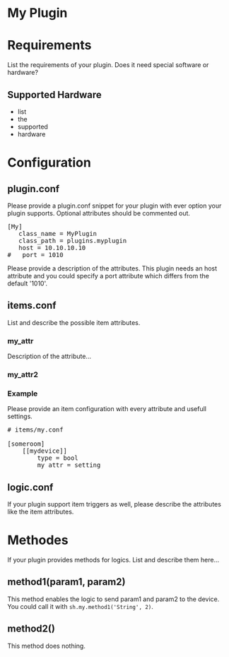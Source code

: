 # My Plugin

# Requirements

List the requirements of your plugin. Does it need special software or hardware?

## Supported Hardware

* list
* the
* supported
* hardware

# Configuration

## plugin.conf

Please provide a plugin.conf snippet for your plugin with ever option your plugin supports. Optional attributes should be commented out.

<pre>
[My]
   class_name = MyPlugin
   class_path = plugins.myplugin
   host = 10.10.10.10
#   port = 1010
</pre>

Please provide a description of the attributes.
This plugin needs an host attribute and you could specify a port attribute which differs from the default '1010'.

## items.conf

List and describe the possible item attributes.

### my_attr

Description of the attribute...

### my_attr2

### Example

Please provide an item configuration with every attribute and usefull settings.

<pre>
# items/my.conf

[someroom]
    [[mydevice]]
        type = bool
        my_attr = setting
</pre>

## logic.conf
If your plugin support item triggers as well, please describe the attributes like the item attributes.


# Methodes
If your plugin provides methods for logics. List and describe them here...

## method1(param1, param2)
This method enables the logic to send param1 and param2 to the device. You could call it with `sh.my.method1('String', 2)`.

## method2()
This method does nothing.
